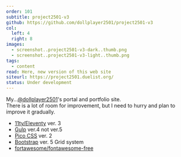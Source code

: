 ```yaml
---
order: 101
subtitle: project2501-v3
github: https://github.com/dollplayer2501/project2501-v3
col:
  left: 4
  right: 8
images:
  - screenshot..project2501-v3-dark..thumb.png
  - screenshot..project2501-v3-light..thumb.png
tags:
  - content
read: Here, new version of this web site
siteurl: https://project2501.duelist.org/
status: Under development
---
```



My...[@dollplayer2501](https://github.com/dollplayer2501)'s portal and portfolio site.  
There is a lot of room for improvement, but I need to hurry and plan to improve it gradually.

- [11ty/Eleventy](https://www.11ty.dev/) ver. 3
- [Gulp](https://gulpjs.com/) ver.4 not ver.5
- [Pico CSS](https://picocss.com/) ver. 2
- [Bootstrap](https://getbootstrap.com/) ver. 5 Grid system
- [fortawesome/fontawesome-free](https://www.npmjs.com/package/@fortawesome/fontawesome-free)
